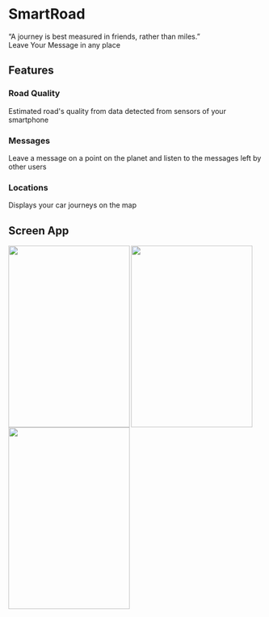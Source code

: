 # SmartRoad

“A journey is best measured in friends, rather than miles.”
<br>
Leave Your Message in any place

## Features

### Road Quality
Estimated road's quality from data detected from sensors of your smartphone

### Messages
Leave a message on a point on the planet and listen to the messages left by other users

### Locations
Displays your car journeys on the map

## Screen App

<a href="url"><img src="https://6kbb7g.bn1302.livefilestore.com/y3mvkZSA6AzBOAcgSB3PydmdPA83IWcbQyazKP2gCsNlQpJm7DQnCzd8v5cTeUzVz5faccK5CaarVO_NoJQrnMIFWoWqtF_uf6_giWfj8227cCBujn9cu87XioTLjTLh1-cbEfvjifRkauJq7PQiTUrX2KUUvSee-oj4GPy9aLSToY/1.png" align="left" height="360" width="240" ></a>

<a href="url"><img src="https://6kdaeq.bn1302.livefilestore.com/y3mcvlPbWDbdUkZwfBNizdTEIh4Sj9TtPmLl82u32mfEEbcEWU6s8YaKU1dfNTsvoMGUMV9BYsqpVkO9DMKhkLM41Bt5rp4KybA-4zq-sb_svsv28LPaCguGUPRwAJqfNURDpz8cg_d1t31VxcaPU_BUnrZQmq_jfbYRAFh4VcKcMo/2.png" align="left" height="360" width="240" ></a>

<a href="url"><img src="https://6kd2yg.bn1302.livefilestore.com/y3mVEI3eN9nNUPPwHmuxT0UyAiOZD_I9PaT87xavwcNGIRc4liwfjIhjWlw1TEyPEgTbbRNL_dBiLg4JFH5mah4IBgf01t6zD1JCgxGlxDeXr9IPufjUff_tPEnSQ3QbT1fhVwk7lTZNo92BB03gfqFOe3VgThBbHwRPBW9RI1S43c/3.png" align="left" height="360" width="240" ></a>

